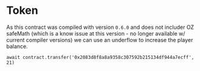 # Token

As this contract was compiled with version `0.6.0` and does not includer OZ safeMath (which is a know issue at this version - no longer available w/ current compiler versions) we can use an underflow to increase the player balance. 

`await contract.transfer('0x2083d8f8a8a9358c307592b215134df944a7ecff', 21)`